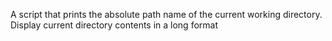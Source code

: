 A script that prints the absolute path name of the current working directory.
Display current directory contents in a long format

